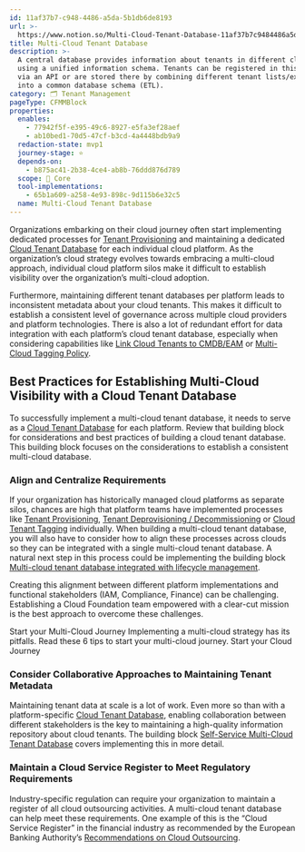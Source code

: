 ```yaml
---
id: 11af37b7-c948-4486-a5da-5b1db6de8193
url: >-
  https://www.notion.so/Multi-Cloud-Tenant-Database-11af37b7c9484486a5da5b1db6de8193
title: Multi-Cloud Tenant Database
description: >-
  A central database provides information about tenants in different clouds
  using a unified information schema. Tenants can be registered in this database
  via an API or are stored there by combining different tenant lists/exports
  into a common database schema (ETL). 
category: 🗂 Tenant Management
pageType: CFMMBlock
properties:
  enables:
    - 77942f5f-e395-49c6-8927-e5fa3ef28aef
    - ab10bed1-70d5-47cf-b3cd-4a4448bdb9a9
  redaction-state: mvp1
  journey-stage: ⭐️
  depends-on:
    - b875ac41-2b38-4ce4-ab8b-76ddd876d789
  scope: 🏢 Core
  tool-implementations:
    - 65b1a609-a258-4e93-898c-9d115b6e32c5
  name: Multi-Cloud Tenant Database
---
```


Organizations embarking on their cloud journey often start implementing dedicated processes for [Tenant Provisioning](./tenant-provisioning.md) and maintaining a dedicated [Cloud Tenant Database](./cloud-tenant-database.md) for each individual cloud platform. As the organization’s cloud strategy evolves towards embracing a multi-cloud approach, individual cloud platform silos make it difficult to establish visibility over the organization’s multi-cloud adoption. 

Furthermore, maintaining different tenant databases per platform leads to inconsistent metadata about your cloud tenants. This makes it difficult to establish a consistent level of governance across multiple cloud providers and platform technologies. There is also a lot of redundant effort for data integration with each platform’s cloud tenant database, especially when considering capabilities like [Link Cloud Tenants to CMDB/EAM](./link-cloud-tenants-to-cmdbeam.md) or [Multi-Cloud Tagging Policy](../security-and-compliance/multi-cloud-tagging-policy.md).

## Best Practices for Establishing Multi-Cloud Visibility with a Cloud Tenant Database

To successfully implement a multi-cloud tenant database, it needs to serve as a [Cloud Tenant Database](./cloud-tenant-database.md) for each platform. Review that building block for considerations and best practices of building a cloud tenant database. This building block focuses on the considerations to establish a consistent multi-cloud database.

### Align and Centralize Requirements

If your organization has historically managed cloud platforms as separate silos, chances are high that platform teams have implemented processes like [Tenant Provisioning](./tenant-provisioning.md), [Tenant Deprovisioning / Decommissioning](./tenant-deprovisioning-decommissioning.md)  or [Cloud Tenant Tagging](../security-and-compliance/cloud-tenant-tagging.md) individually. When building a multi-cloud tenant database, you will also have to consider how to align these processes across clouds so they can be integrated with a single multi-cloud tenant database. A natural next step in this process could be implementing the building block [Multi-cloud tenant database integrated with lifecycle management](./multi-cloud-tenant-database-integrated-with-lifecycle-management.md). 

Creating this alignment between different platform implementations and functional stakeholders (IAM, Compliance, Finance) can be challenging. Establishing a Cloud Foundation team empowered with a clear-cut mission is the best approach to overcome these challenges.

<!--notion-markdown-cms:raw-->
<CallToAction>
  <CtaHeader>Start your Multi-Cloud Journey</CtaHeader>
  <CtaText>Implementing a multi-cloud strategy has its pitfalls. Read these 6 tips to start your multi-cloud journey.</CtaText>
  <CtaButton class="btn-primary" url="https://www.meshcloud.io/2021/03/04/6-things-to-watch-out-for-when-starting-your-cloud-journey/">Start your Cloud Journey</CtaButton>
</CallToAction>

### Consider Collaborative Approaches to Maintaining Tenant Metadata

Maintaining tenant data at scale is a lot of work. Even more so than with a platform-specific [Cloud Tenant Database](./cloud-tenant-database.md), enabling collaboration between different stakeholders is the key to maintaining a high-quality information repository about cloud tenants. The building block  [Self-Service Multi-Cloud Tenant Database](./self-service-multi-cloud-tenant-database.md) covers implementing this in more detail.

### Maintain a Cloud Service Register to Meet Regulatory Requirements

Industry-specific regulation can require your organization to maintain a register of all cloud outsourcing activities. A multi-cloud tenant database can help meet these requirements. One example of this is the “Cloud Service Register” in the financial industry as recommended by the European Banking Authority’s [Recommendations on Cloud Outsourcing](https://www.eba.europa.eu/sites/default/documents/files/documents/10180/2170121/5fa5cdde-3219-4e95-946d-0c0d05494362/Final%20draft%20Recommendations%20on%20Cloud%20Outsourcing%20%28EBA-Rec-2017-03%29.pdf?retry=1).

